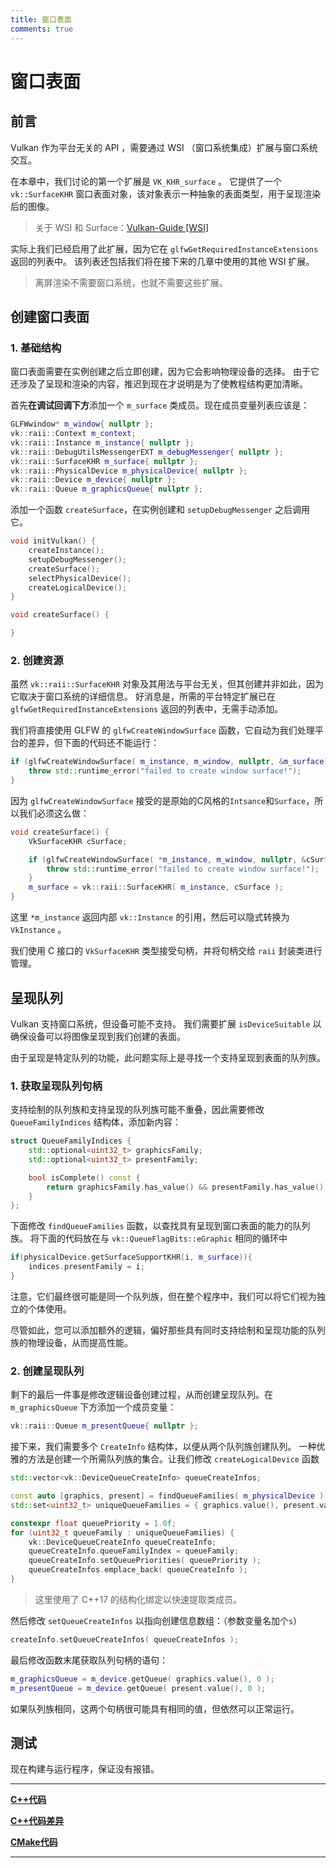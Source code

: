 ```yaml
---
title: 窗口表面
comments: true
---
```

# **窗口表面**

## **前言**

Vulkan 作为平台无关的 API ，需要通过 WSI （窗口系统集成）扩展与窗口系统交互。

在本章中，我们讨论的第一个扩展是 `VK_KHR_surface` 。
它提供了一个 `vk::SurfaceKHR` 窗口表面对象，该对象表示一种抽象的表面类型，用于呈现渲染后的图像。

> 关于 WSI 和 Surface：[Vulkan-Guide \[WSI\]](https://docs.vulkan.org/guide/latest/wsi.html)

实际上我们已经启用了此扩展，因为它在 `glfwGetRequiredInstanceExtensions` 返回的列表中。
该列表还包括我们将在接下来的几章中使用的其他 WSI 扩展。

> 离屏渲染不需要窗口系统，也就不需要这些扩展。

## **创建窗口表面**

### 1. 基础结构

窗口表面需要在实例创建之后立即创建，因为它会影响物理设备的选择。
由于它还涉及了呈现和渲染的内容，推迟到现在才说明是为了使教程结构更加清晰。

首先**在调试回调下方**添加一个 `m_surface` 类成员。现在成员变量列表应该是：

```cpp
GLFWwindow* m_window{ nullptr };
vk::raii::Context m_context;
vk::raii::Instance m_instance{ nullptr };
vk::raii::DebugUtilsMessengerEXT m_debugMessenger{ nullptr };
vk::raii::SurfaceKHR m_surface{ nullptr };
vk::raii::PhysicalDevice m_physicalDevice{ nullptr };
vk::raii::Device m_device{ nullptr };
vk::raii::Queue m_graphicsQueue{ nullptr };
```

添加一个函数 `createSurface`，在实例创建和 `setupDebugMessenger` 之后调用它。

```cpp
void initVulkan() {
    createInstance();
    setupDebugMessenger();
    createSurface();
    selectPhysicalDevice();
    createLogicalDevice();
}

void createSurface() {

}
```

### 2. 创建资源

虽然 `vk::raii::SurfaceKHR` 对象及其用法与平台无关，但其创建并非如此，因为它取决于窗口系统的详细信息。
好消息是，所需的平台特定扩展已在 `glfwGetRequiredInstanceExtensions` 返回的列表中，无需手动添加。

我们将直接使用 GLFW 的 `glfwCreateWindowSurface` 函数，它自动为我们处理平台的差异，但下面的代码还不能运行：

```cpp
if (glfwCreateWindowSurface( m_instance, m_window, nullptr, &m_surface) != VK_SUCCESS) {
    throw std::runtime_error("failed to create window surface!");
}
```

因为 `glfwCreateWindowSurface` 接受的是原始的C风格的`Intsance`和`Surface`，所以我们必须这么做：

```cpp
void createSurface() {
    VkSurfaceKHR cSurface;

    if (glfwCreateWindowSurface( *m_instance, m_window, nullptr, &cSurface ) != VK_SUCCESS) {
        throw std::runtime_error("failed to create window surface!");
    }
    m_surface = vk::raii::SurfaceKHR( m_instance, cSurface );
}
```

这里 `*m_instance` 返回内部 `vk::Instance` 的引用，然后可以隐式转换为 `VkInstance` 。  

我们使用 C 接口的 `VkSurfaceKHR` 类型接受句柄，并将句柄交给 `raii` 封装类进行管理。

## **呈现队列**

Vulkan 支持窗口系统，但设备可能不支持。
我们需要扩展 `isDeviceSuitable` 以确保设备可以将图像呈现到我们创建的表面。

由于呈现是特定队列的功能，此问题实际上是寻找一个支持呈现到表面的队列族。

### 1. 获取呈现队列句柄

支持绘制的队列族和支持呈现的队列族可能不重叠，因此需要修改 `QueueFamilyIndices` 结构体，添加新内容：

```cpp
struct QueueFamilyIndices {
    std::optional<uint32_t> graphicsFamily;
    std::optional<uint32_t> presentFamily;

    bool isComplete() const {
        return graphicsFamily.has_value() && presentFamily.has_value();
    }
};
```

下面修改 `findQueueFamilies` 函数，以查找具有呈现到窗口表面的能力的队列族。
将下面的代码放在与 `vk::QueueFlagBits::eGraphic` 相同的循环中

```cpp
if(physicalDevice.getSurfaceSupportKHR(i, m_surface)){
    indices.presentFamily = i;
}
```

注意，它们最终很可能是同一个队列族，但在整个程序中，我们可以将它们视为独立的个体使用。  

尽管如此，您可以添加额外的逻辑，偏好那些具有同时支持绘制和呈现功能的队列族的物理设备，从而提高性能。

### 2. 创建呈现队列

剩下的最后一件事是修改逻辑设备创建过程，从而创建呈现队列。在 `m_graphicsQueue` 下方添加一个成员变量：

```cpp
vk::raii::Queue m_presentQueue{ nullptr };
```

接下来，我们需要多个 `CreateInfo` 结构体，以便从两个队列族创建队列。
一种优雅的方法是创建一个所需队列族的集合。让我们修改 `createLogicalDevice` 函数

```cpp
std::vector<vk::DeviceQueueCreateInfo> queueCreateInfos;

const auto [graphics, present] = findQueueFamilies( m_physicalDevice );
std::set<uint32_t> uniqueQueueFamilies = { graphics.value(), present.value() };

constexpr float queuePriority = 1.0f;
for (uint32_t queueFamily : uniqueQueueFamilies) {
    vk::DeviceQueueCreateInfo queueCreateInfo;
    queueCreateInfo.queueFamilyIndex = queueFamily;
    queueCreateInfo.setQueuePriorities( queuePriority );
    queueCreateInfos.emplace_back( queueCreateInfo );
}
```

> 这里使用了 C++17 的结构化绑定以快速提取类成员。

然后修改 `setQueueCreateInfos` 以指向创建信息数组：（参数变量名加个`s`）

```cpp
createInfo.setQueueCreateInfos( queueCreateInfos );
```

最后修改函数末尾获取队列句柄的语句：

```cpp
m_graphicsQueue = m_device.getQueue( graphics.value(), 0 );
m_presentQueue = m_device.getQueue( present.value(), 0 );
```

如果队列族相同，这两个句柄很可能具有相同的值，但依然可以正常运行。

## **测试**

现在构建与运行程序，保证没有报错。

---

**[C++代码](../../codes/01/10_surface/main.cpp)**

**[C++代码差异](../../codes/01/10_surface/main.diff)**

**[CMake代码](../../codes/01/00_base/CMakeLists.txt)**

---
